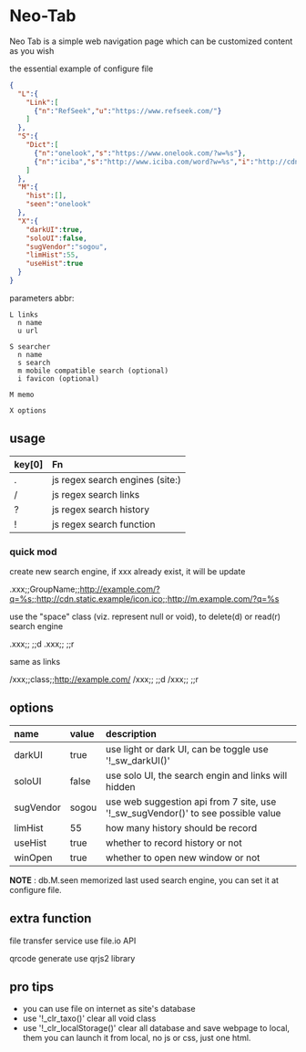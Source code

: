 # Neo-Tab

Neo Tab is a simple web navigation page which can be customized content as you wish

the essential example of configure file

```json
{
  "L":{
    "Link":[
      {"n":"RefSeek","u":"https://www.refseek.com/"}
    ]
  },
  "S":{
    "Dict":[
      {"n":"onelook","s":"https://www.onelook.com/?w=%s"},
      {"n":"iciba","s":"http://www.iciba.com/word?w=%s","i":"http://cdn.iciba.com/www/img/www/favicon.ico"}
    ]
  },
  "M":{
    "hist":[],
    "seen":"onelook"
  },
  "X":{
    "darkUI":true,
    "soloUI":false,
    "sugVendor":"sogou",
    "limHist":55,
    "useHist":true
  }
}
```

parameters abbr:

```
L links
  n name
  u url

S searcher
  n name
  s search
  m mobile compatible search (optional)
  i favicon (optional)

M memo

X options

```

## usage

|key[0] | Fn  |
|:------|:----|
| .     | js regex search engines (site:) |
| /     | js regex search links           |
| ?     | js regex search history         |
| !     | js regex search function        |

### quick mod
create new search engine, if xxx already exist, it will be update

   .xxx;;GroupName;;http://example.com/?q=%s;;http://cdn.static.example/icon.ico;;http://m.example.com/?q=%s

use the "space" class (viz. represent null or void), to delete(d) or read(r) search engine

   .xxx;; ;;d
   .xxx;; ;;r

same as links

   /xxx;;class;;http://example.com/
   /xxx;; ;;d
   /xxx;; ;;r

## options

|name     |value  |description|
|:---     |:---   |:--------- |
|darkUI   |true   | use light or dark UI, can be toggle use '!\_sw\_darkUI()' |
|soloUI   |false  | use solo UI, the search engin and links will hidden |
|sugVendor|sogou  | use web suggestion api from 7 site, use '!\_sw\_sugVendor()' to see possible value |
|limHist  |55     | how many history should be record |
|useHist  |true   | whether to record history or not |
|winOpen  |true   | whether to open new window or not |

 __NOTE__ : db.M.seen memorized last used search engine, you can set it at configure file.

## extra function

file transfer service use file.io API

qrcode generate use qrjs2 library

## pro tips

- you can use file on internet as site's database
- use '!\_clr\_taxo()' clear all void class
- use '!\_clr\_localStorage()' clear all database and save webpage to local,
 them you can launch it from local, no js or css, just one html.

